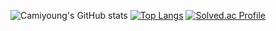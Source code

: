 ![Camiyoung's GitHub stats](https://github-readme-stats.vercel.app/api?username=camiyoung&show_icons=true&theme=radical)
[![Top Langs](https://github-readme-stats.vercel.app/api/top-langs/?username=camiyoung&langs_count=6&layout=compact&theme=white)](https://github.com/camiyoung)
[![Solved.ac Profile](http://mazassumnida.wtf/api/v2/generate_badge?boj=anji00)](https://solved.ac/anji00/)
